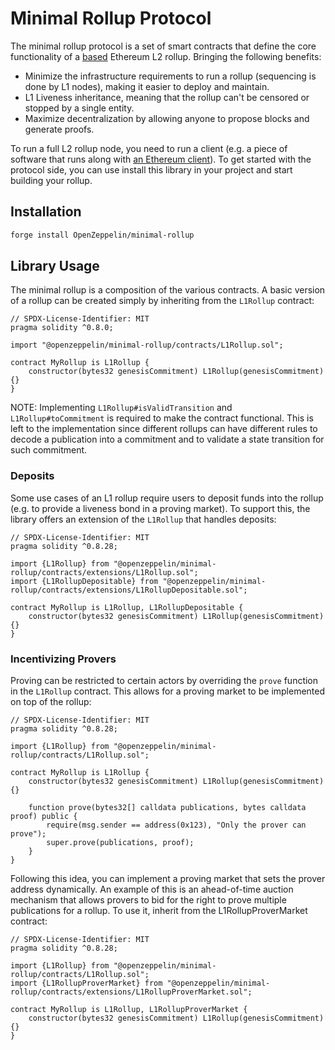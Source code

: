 # Minimal Rollup Protocol

The minimal rollup protocol is a set of smart contracts that define the core functionality of a [based](https://ethresear.ch/t/based-rollups-superpowers-from-l1-sequencing/15016) Ethereum L2 rollup. Bringing the following benefits:

- Minimize the infrastructure requirements to run a rollup (sequencing is done by L1 nodes), making it easier to deploy and maintain.
- L1 Liveness inheritance, meaning that the rollup can't be censored or stopped by a single entity.
- Maximize decentralization by allowing anyone to propose blocks and generate proofs.

To run a full L2 rollup node, you need to run a client (e.g. a piece of software that runs along with [an Ethereum client](https://github.com/NethermindEth/nethermind)). To get started with the protocol side, you can use install this library in your project and start building your rollup.

## Installation

```bash
forge install OpenZeppelin/minimal-rollup
```

## Library Usage

The minimal rollup is a composition of the various contracts. A basic version of a rollup can be created simply by inheriting from the `L1Rollup` contract:

```solidity
// SPDX-License-Identifier: MIT
pragma solidity ^0.8.0;

import "@openzeppelin/minimal-rollup/contracts/L1Rollup.sol";

contract MyRollup is L1Rollup {
    constructor(bytes32 genesisCommitment) L1Rollup(genesisCommitment) {}
}
```

NOTE: Implementing `L1Rollup#isValidTransition` and `L1Rollup#toCommitment` is required to make the contract functional. This is left to the implementation since different rollups can have different rules to decode a publication into a commitment and to validate a state transition for such commitment.

### Deposits

Some use cases of an L1 rollup require users to deposit funds into the rollup (e.g. to provide a liveness bond in a proving market). To support this, the library offers an extension of the `L1Rollup` that handles deposits:

```solidity
// SPDX-License-Identifier: MIT
pragma solidity ^0.8.28;

import {L1Rollup} from "@openzeppelin/minimal-rollup/contracts/extensions/L1Rollup.sol";
import {L1RollupDepositable} from "@openzeppelin/minimal-rollup/contracts/extensions/L1RollupDepositable.sol";

contract MyRollup is L1Rollup, L1RollupDepositable {
    constructor(bytes32 genesisCommitment) L1Rollup(genesisCommitment) {}
}
```

### Incentivizing Provers

Proving can be restricted to certain actors by overriding the `prove` function in the `L1Rollup` contract. This allows for a proving market to be implemented on top of the rollup:

```solidity
// SPDX-License-Identifier: MIT
pragma solidity ^0.8.28;

import {L1Rollup} from "@openzeppelin/minimal-rollup/contracts/L1Rollup.sol";

contract MyRollup is L1Rollup {
    constructor(bytes32 genesisCommitment) L1Rollup(genesisCommitment) {}

    function prove(bytes32[] calldata publications, bytes calldata proof) public {
        require(msg.sender == address(0x123), "Only the prover can prove");
        super.prove(publications, proof);
    }
}
```

Following this idea, you can implement a proving market that sets the prover address dynamically. An example of this is an ahead-of-time auction mechanism that allows provers to bid for the right to prove multiple publications for a rollup. To use it, inherit from the L1RollupProverMarket contract:

```solidity
// SPDX-License-Identifier: MIT
pragma solidity ^0.8.28;

import {L1Rollup} from "@openzeppelin/minimal-rollup/contracts/L1Rollup.sol";
import {L1RollupProverMarket} from "@openzeppelin/minimal-rollup/contracts/extensions/L1RollupProverMarket.sol";

contract MyRollup is L1Rollup, L1RollupProverMarket {
    constructor(bytes32 genesisCommitment) L1Rollup(genesisCommitment) {}
}
```
